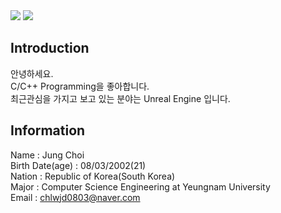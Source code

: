 <img src="https://capsule-render.vercel.app/api?type=waving&color=FFA500&height=150&section=header&text=CJ'GITHUB&fontSize=30" />
<img src="https://capsule-render.vercel.app/api?type=waving&color=6495ED&height=300&section=footer&text=HelloWorld!&fontSize=60" />

## Introduction<br/>
안녕하세요.<br/>
C/C++ Programming을 좋아합니다.<br/>
최근관심을 가지고 보고 있는 분야는 Unreal Engine 입니다.<br/>

## Information<br/>
Name : Jung Choi<br/>
Birth Date(age) : 08/03/2002(21)<br/>
Nation : Republic of Korea(South Korea)<br/>
Major : Computer Science Engineering at Yeungnam University<br/>
Email : chlwjd0803@naver.com
